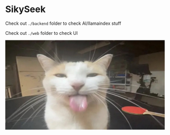 # SikySeek

Check out `./backend` folder to check AI/llamaindex stuff

Check out `./web` folder to check UI

![silly](./silly.jpg)
